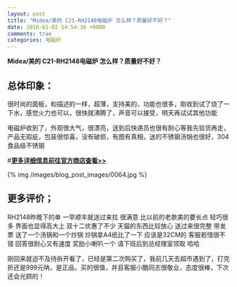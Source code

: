 ```yaml
---
layout: post
title: "Midea/美的 C21-RH2148电磁炉 怎么样？质量好不好？"
date: 2016-01-02 14:54:16 +0800
comments: true
categories: 电磁炉
---
```


**Midea/美的 C21-RH2148电磁炉 怎么样？质量好不好？**

## 总体印象：

很时尚的面板，和描述的一样，超薄，支持美的，功能也很多，刚收到试了烧了一下水，感觉火力也可以，很快就沸腾了，声音可以接受，明天再试试其他功能

电磁炉收到了，外观很大气，很漂亮，送到后快递员也很有耐心等我先验货再走，产品无瑕疵，包装很惊喜，没有破损，有图有真相，送的不锈钢汤锅也很好，304食品级不锈钢

#[**更多详细信息前往官方商店查看>>**](http://redirect.simba.taobao.com/rd?w=unionnojs&f=http%3A%2F%2Fai.taobao.com%2Fauction%2Fedetail.htm%3Fe%3DsAHxcW45FR66k0Or%252B%252BH4tHD%252BCkf61uT7HnLSp9l07xyLltG5xFicOdXrTUTgh9sMDPIwxrc30rgx5xFFx04TddwPqZtsoXfgqLKJiCwc7I6msqdEeVczj3nayBoLCgTwXiecsi3INrdDzLKIxDhxSA%253D%253D%26ptype%3D100010%26from%3Dbasic&k=5ccfdb950740ca16&c=un&b=alimm_0&p=mm_109581374_12296429_46532450)

<!--More-->

{% img /images/blog_post_images/0064.jpg %}

## 更多评价；

RH2148昨晚下的单 一早顺丰就送过来拉 很满意 比以前的老款美的要长点 轻巧很多 界面也显得高大上 双十二优惠了不少 天猫的东西比较放心 送过来很完整 带发票 送了一个汤锅和一个炒锅 炒锅拿A4纸比了一下 应该是32CM的 客服若惜很不错 回答很耐心又有速度 奖励小喇叭一个 请下班后到总经理室领取 哈哈

刚回来就迫不及待拆开看了，已经是第二次购买了，我前几天去超市遇到了，打完折还是999元呐，是正品，买的很值，并且客服小酷同志很敬业，态度很棒，下次还会光顾的！